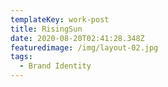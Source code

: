 ```yaml
---
templateKey: work-post
title: RisingSun
date: 2020-08-20T02:41:28.348Z
featuredimage: /img/layout-02.jpg
tags:
  - Brand Identity
---
```

